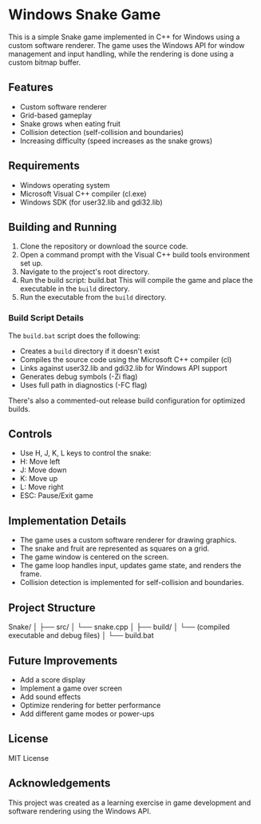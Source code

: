 # Windows Snake Game

This is a simple Snake game implemented in C++ for Windows using a custom software renderer. The game uses the Windows API for window management and input handling, while the rendering is done using a custom bitmap buffer.

## Features

- Custom software renderer
- Grid-based gameplay
- Snake grows when eating fruit
- Collision detection (self-collision and boundaries)
- Increasing difficulty (speed increases as the snake grows)

## Requirements

- Windows operating system
- Microsoft Visual C++ compiler (cl.exe)
- Windows SDK (for user32.lib and gdi32.lib)

## Building and Running

1. Clone the repository or download the source code.
2. Open a command prompt with the Visual C++ build tools environment set up.
3. Navigate to the project's root directory.
4. Run the build script:
    build.bat
    This will compile the game and place the executable in the `build` directory.
5. Run the executable from the `build` directory.

### Build Script Details

The `build.bat` script does the following:

- Creates a `build` directory if it doesn't exist
- Compiles the source code using the Microsoft C++ compiler (cl)
- Links against user32.lib and gdi32.lib for Windows API support
- Generates debug symbols (-Zi flag)
- Uses full path in diagnostics (-FC flag)

There's also a commented-out release build configuration for optimized builds.

## Controls

- Use H, J, K, L keys to control the snake:
- H: Move left
- J: Move down
- K: Move up
- L: Move right
- ESC: Pause/Exit game

## Implementation Details

- The game uses a custom software renderer for drawing graphics.
- The snake and fruit are represented as squares on a grid.
- The game window is centered on the screen.
- The game loop handles input, updates game state, and renders the frame.
- Collision detection is implemented for self-collision and boundaries.

## Project Structure
Snake/
│
├── src/
│   └── snake.cpp
│
├── build/
│   └── (compiled executable and debug files)
│
└── build.bat

## Future Improvements

- Add a score display
- Implement a game over screen
- Add sound effects
- Optimize rendering for better performance
- Add different game modes or power-ups

## License

MIT License

## Acknowledgements

This project was created as a learning exercise in game development and software rendering using the Windows API.
